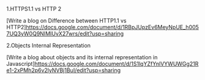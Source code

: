 1.HTTPS1.1 vs HTTP 2
 
 [Write a blog on Difference between HTTP1.1 vs HTTP2]https://docs.google.com/document/d/1RBpJUpzEv6MeyNpUE_h0057UQ3yW0Q9NIMIUvX27wrs/edit?usp=sharing

2.Objects Internal Representation

 [Write a blog about objects and its internal representation in Javascript]https://docs.google.com/document/d/1S1lqYZfYnlVYWUWGg21Re1-2xPMh2p6v2lyNVBj1BuI/edit?usp=sharing